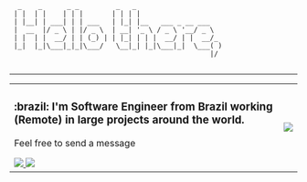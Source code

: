 ```
  _    _      _ _         _   _                     
 | |  | |    | | |       | | | |                    
 | |__| | ___| | | ___   | |_| |__   ___ _ __ ___   
 |  __  |/ _ \ | |/ _ \  | __| '_ \ / _ \ '__/ _ \  
 | |  | |  __/ | | (_) | | |_| | | |  __/ | |  __/_ 
 |_|  |_|\___|_|_|\___/   \__|_| |_|\___|_|  \___( )
                                                 |/ 
                                                                                   
```
---

<table>
    <tr>
      <td>
        <h3> :brazil: I'm Software Engineer from Brazil working (Remote) in large projects around the world. </h3>
        <p>Feel free to send a message</p>
         <a target="_blank" href="https://www.linkedin.com/in/vinicius-morais-dutra-5260bb116/">
           <img src="https://img.shields.io/badge/-LinkedIn-blue?style=flat-square&logo=Linkedin&logoColor=white&link=https://www.linkedin.com/in/vinicius-morais-dutra-5260bb116/" />
        </a>
         <a target="_blank" href="https://vinicinbgs.github.io">
           <img src="https://img.shields.io/badge/blog-vinicinbgs.github.io-black" />
        </a>
      </td>
      <td>
        <img src="https://github-readme-stats.vercel.app/api/top-langs/?username=vinicinbgs&theme=dark&langs_count=10&layout=default&hide=blade" />
      </td>
    </tr>
</table>
